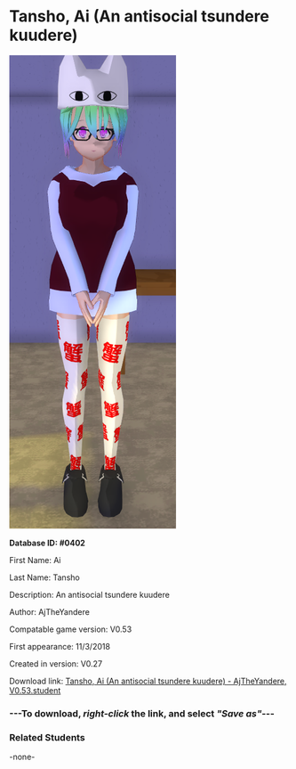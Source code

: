 # Tansho, Ai (An antisocial tsundere kuudere)

<img src="../../Files/Images/Tansho, Ai (An antisocial tsundere kuudere).png" title="Tansho, Ai (An antisocial tsundere kuudere) - AjTheYandere, V0.53">

**Database ID: #0402**

First Name: Ai

Last Name: Tansho

Description: An antisocial tsundere kuudere

Author: AjTheYandere

Compatable game version: V0.53

First appearance: 11/3/2018

Created in version: V0.27

Download link: <a href="https://raw.githubusercontent.com/Arbiter1223/Daigaku-Gurashi-Custom-Students/master/Files/Student%20Files/Tansho%2C%20Ai%20(An%20antisocial%20tsundere%20kuudere)%20-%20AjTheYandere%2C%20V0.53.student">Tansho, Ai (An antisocial tsundere kuudere) - AjTheYandere, V0.53.student</a>

### ---**To download, _right-click_ the link, and select _"Save as"_**---

### Related Students

-none-
